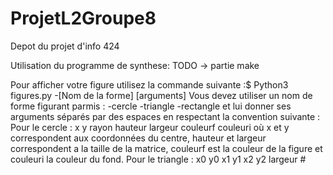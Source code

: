 # ProjetL2Groupe8
Depot du projet d'info 424

Utilisation du programme de synthese:
  TODO -> partie make
  
  
  Pour afficher votre figure utilisez la commande suivante :$ Python3 figures.py -[Nom de la forme] [arguments]
    Vous devez utiliser un nom de forme figurant parmis :
      -cercle
      -triangle
      -rectangle
    et lui donner ses arguments séparés par des espaces en respectant la convention suivante :
      Pour le cercle : x y rayon hauteur largeur couleurf couleuri
        où x et y correspondent aux coordonnées du centre, hauteur et largeur correspondent a la taille de la matrice, couleurf est la couleur de la figure et couleuri la couleur du fond.
      Pour le triangle : x0 y0 x1 y1 x2 y2 largeur #  
